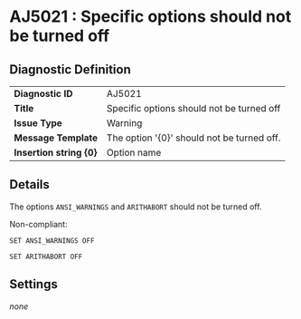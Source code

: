 # AJ5021 : Specific options should not be turned off

## Diagnostic Definition

<table>
  <tr>
    <td class="header"><b>Diagnostic ID</b></td>
    <td>AJ5021</td>
  </tr>
  <tr>
    <td class="header"><b>Title</b></td>
    <td>Specific options should not be turned off</td>
  </tr>
  <tr>
    <td class="header"><b>Issue Type</b></td>
    <td>Warning</td>
  </tr>
  <tr>
    <td class="header"><b>Message Template</b></td>
    <td>The option '{0}' should not be turned off.</td>
  </tr>
    <tr>
    <td class="header"><b>Insertion string {0}</b></td>
    <td>Option name</td>
  </tr>

</table>

## Details

The options `ANSI_WARNINGS` and `ARITHABORT` should not be turned off.

Non-compliant:

```tsql
SET ANSI_WARNINGS OFF
```

```tsql
SET ARITHABORT OFF
```


## Settings

*none*

